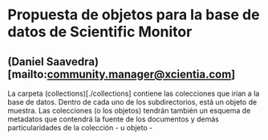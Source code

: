 # Propuesta de objetos para la base de datos de Scientific Monitor

## (Daniel Saavedra)[mailto:community.manager@xcientia.com]

La carpeta (collections)[./collections] contiene las colecciones que irían a la base de datos. Dentro de cada uno de los subdirectorios, está un objeto de muestra. Las colecciones (o los objetos) tendrán también un esquema de metadatos que contendrá la fuente de los documentos y demás particularidades de la colección - u objeto -
